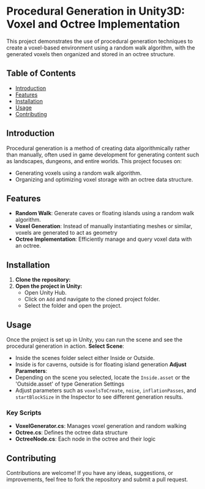 # Procedural Generation in Unity3D: Voxel and Octree Implementation

This project demonstrates the use of procedural generation techniques to create a voxel-based environment using a random walk algorithm, with the generated voxels then organized and stored in an octree structure.

## Table of Contents
- [Introduction](#introduction)
- [Features](#features)
- [Installation](#installation)
- [Usage](#usage)
- [Contributing](#contributing)

## Introduction
Procedural generation is a method of creating data algorithmically rather than manually, often used in game development for generating content such as landscapes, dungeons, and entire worlds. This project focuses on:
- Generating voxels using a random walk algorithm.
- Organizing and optimizing voxel storage with an octree data structure.

## Features
- **Random Walk**: Generate caves or floating islands using a random walk algorithm.
- **Voxel Generation**: Instead of manually instantiating meshes or similar, voxels are generated to act as geometry
- **Octree Implementation**: Efficiently manage and query voxel data with an octree.

## Installation
1. **Clone the repository:**
2. **Open the project in Unity:**
   - Open Unity Hub.
   - Click on `Add` and navigate to the cloned project folder.
   - Select the folder and open the project.

## Usage
Once the project is set up in Unity, you can run the scene and see the procedural generation in action.
**Select Scene**:
   - Inside the scenes folder select either Inside or Outside.
   - Inside is for caverns, outside is for floating island generation
**Adjust Parameters**:
   - Depending on the scene you selected, locate the `Inside.asset` or the 'Outside.asset' of type Generation Settings
   - Adjust parameters such as `voxelsToCreate`, `noise`, `inflationPasses`, and `startBlockSize` in the Inspector to see different generation results.

### Key Scripts
- **VoxelGenerator.cs**: Manages voxel generation and random walking
- **Octree.cs**: Defines the octree data structure
- **OctreeNode.cs**: Each node in the octree and their logic

## Contributing
Contributions are welcome! If you have any ideas, suggestions, or improvements, feel free to fork the repository and submit a pull request.
